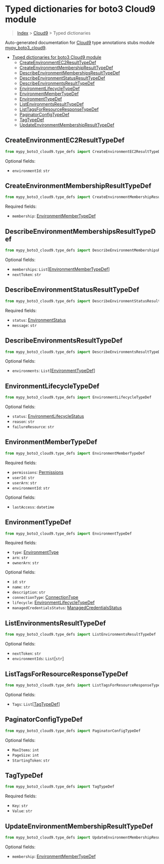 # Typed dictionaries for boto3 Cloud9 module

> [Index](..) > [Cloud9](.) > Typed dictionaries

Auto-generated documentation for
[Cloud9](https://boto3.amazonaws.com/v1/documentation/api/latest/reference/services/cloud9.html#Cloud9)
type annotations stubs module
[mypy_boto3_cloud9](https://pypi.org/project/mypy-boto3-cloud9/).

- [Typed dictionaries for boto3 Cloud9 module](#typed-dictionaries-for-boto3-cloud9-module)
  - [CreateEnvironmentEC2ResultTypeDef](#createenvironmentec2resulttypedef)
  - [CreateEnvironmentMembershipResultTypeDef](#createenvironmentmembershipresulttypedef)
  - [DescribeEnvironmentMembershipsResultTypeDef](#describeenvironmentmembershipsresulttypedef)
  - [DescribeEnvironmentStatusResultTypeDef](#describeenvironmentstatusresulttypedef)
  - [DescribeEnvironmentsResultTypeDef](#describeenvironmentsresulttypedef)
  - [EnvironmentLifecycleTypeDef](#environmentlifecycletypedef)
  - [EnvironmentMemberTypeDef](#environmentmembertypedef)
  - [EnvironmentTypeDef](#environmenttypedef)
  - [ListEnvironmentsResultTypeDef](#listenvironmentsresulttypedef)
  - [ListTagsForResourceResponseTypeDef](#listtagsforresourceresponsetypedef)
  - [PaginatorConfigTypeDef](#paginatorconfigtypedef)
  - [TagTypeDef](#tagtypedef)
  - [UpdateEnvironmentMembershipResultTypeDef](#updateenvironmentmembershipresulttypedef)

## CreateEnvironmentEC2ResultTypeDef

```python
from mypy_boto3_cloud9.type_defs import CreateEnvironmentEC2ResultTypeDef
```

Optional fields:

- `environmentId`: `str`

## CreateEnvironmentMembershipResultTypeDef

```python
from mypy_boto3_cloud9.type_defs import CreateEnvironmentMembershipResultTypeDef
```

Required fields:

- `membership`:
  [EnvironmentMemberTypeDef](./type_defs.md#environmentmembertypedef)

## DescribeEnvironmentMembershipsResultTypeDef

```python
from mypy_boto3_cloud9.type_defs import DescribeEnvironmentMembershipsResultTypeDef
```

Optional fields:

- `memberships`:
  `List`\[[EnvironmentMemberTypeDef](./type_defs.md#environmentmembertypedef)\]
- `nextToken`: `str`

## DescribeEnvironmentStatusResultTypeDef

```python
from mypy_boto3_cloud9.type_defs import DescribeEnvironmentStatusResultTypeDef
```

Required fields:

- `status`: [EnvironmentStatus](./literals.md#environmentstatus)
- `message`: `str`

## DescribeEnvironmentsResultTypeDef

```python
from mypy_boto3_cloud9.type_defs import DescribeEnvironmentsResultTypeDef
```

Optional fields:

- `environments`:
  `List`\[[EnvironmentTypeDef](./type_defs.md#environmenttypedef)\]

## EnvironmentLifecycleTypeDef

```python
from mypy_boto3_cloud9.type_defs import EnvironmentLifecycleTypeDef
```

Optional fields:

- `status`:
  [EnvironmentLifecycleStatus](./literals.md#environmentlifecyclestatus)
- `reason`: `str`
- `failureResource`: `str`

## EnvironmentMemberTypeDef

```python
from mypy_boto3_cloud9.type_defs import EnvironmentMemberTypeDef
```

Required fields:

- `permissions`: [Permissions](./literals.md#permissions)
- `userId`: `str`
- `userArn`: `str`
- `environmentId`: `str`

Optional fields:

- `lastAccess`: `datetime`

## EnvironmentTypeDef

```python
from mypy_boto3_cloud9.type_defs import EnvironmentTypeDef
```

Required fields:

- `type`: [EnvironmentType](./literals.md#environmenttype)
- `arn`: `str`
- `ownerArn`: `str`

Optional fields:

- `id`: `str`
- `name`: `str`
- `description`: `str`
- `connectionType`: [ConnectionType](./literals.md#connectiontype)
- `lifecycle`:
  [EnvironmentLifecycleTypeDef](./type_defs.md#environmentlifecycletypedef)
- `managedCredentialsStatus`:
  [ManagedCredentialsStatus](./literals.md#managedcredentialsstatus)

## ListEnvironmentsResultTypeDef

```python
from mypy_boto3_cloud9.type_defs import ListEnvironmentsResultTypeDef
```

Optional fields:

- `nextToken`: `str`
- `environmentIds`: `List`\[`str`\]

## ListTagsForResourceResponseTypeDef

```python
from mypy_boto3_cloud9.type_defs import ListTagsForResourceResponseTypeDef
```

Optional fields:

- `Tags`: `List`\[[TagTypeDef](./type_defs.md#tagtypedef)\]

## PaginatorConfigTypeDef

```python
from mypy_boto3_cloud9.type_defs import PaginatorConfigTypeDef
```

Optional fields:

- `MaxItems`: `int`
- `PageSize`: `int`
- `StartingToken`: `str`

## TagTypeDef

```python
from mypy_boto3_cloud9.type_defs import TagTypeDef
```

Required fields:

- `Key`: `str`
- `Value`: `str`

## UpdateEnvironmentMembershipResultTypeDef

```python
from mypy_boto3_cloud9.type_defs import UpdateEnvironmentMembershipResultTypeDef
```

Optional fields:

- `membership`:
  [EnvironmentMemberTypeDef](./type_defs.md#environmentmembertypedef)
